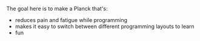 The goal here is to make a Planck that's:
 - reduces pain and fatigue while programming
 - makes it easy to switch between different programming layouts to learn
 - fun
